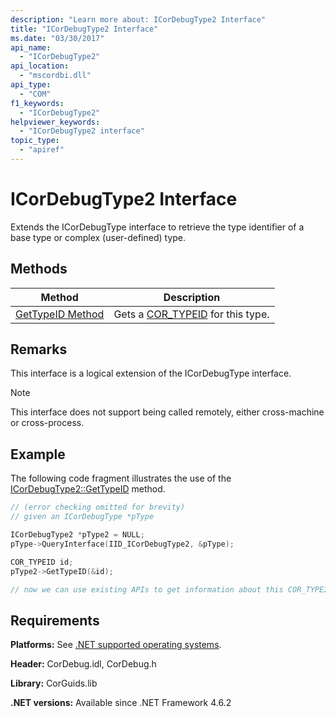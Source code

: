 ```yaml
---
description: "Learn more about: ICorDebugType2 Interface"
title: "ICorDebugType2 Interface"
ms.date: "03/30/2017"
api_name:
  - "ICorDebugType2"
api_location:
  - "mscordbi.dll"
api_type:
  - "COM"
f1_keywords:
  - "ICorDebugType2"
helpviewer_keywords:
  - "ICorDebugType2 interface"
topic_type:
  - "apiref"
---
```

# ICorDebugType2 Interface

Extends the ICorDebugType interface to retrieve the type identifier  of a base type or complex (user-defined) type.

## Methods

| Method                                                 | Description                                                 |
| ------------------------------------------------------ | ----------------------------------------------------------- |
| [GetTypeID Method](icordebugtype2-gettypeid-method.md) | Gets a [COR_TYPEID](cor-typeid-structure.md) for this type. |

## Remarks

This interface is a logical extension of the ICorDebugType interface.

> [!NOTE]
> This interface does not support being called remotely, either cross-machine or cross-process.

## Example

The following code fragment illustrates the use of the [ICorDebugType2::GetTypeID](icordebugtype2-gettypeid-method.md) method.

```cpp
// (error checking omitted for brevity)
// given an ICorDebugType *pType

ICorDebugType2 *pType2 = NULL;
pType->QueryInterface(IID_ICorDebugType2, &pType);

COR_TYPEID id;
pType2->GetTypeID(&id);

// now we can use existing APIs to get information about this COR_TYPEID
```

## Requirements

 **Platforms:** See [.NET supported operating systems](https://github.com/dotnet/core/blob/main/os-lifecycle-policy.md).

 **Header:** CorDebug.idl, CorDebug.h

 **Library:** CorGuids.lib

 **.NET versions:** Available since .NET Framework 4.6.2
